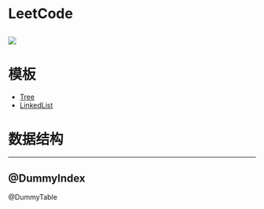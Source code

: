 # LeetCode

![](https://img.shields.io/badge/Language-Go-%2300ADD8)
---

# 模板
- [Tree](https://github.com/bygo/leetcode/tree/master/templates/tree)
- [LinkedList](https://github.com/bygo/leetcode/tree/master/templates/linked_list)
# 数据结构

---
@DummyIndex
---

@DummyTable